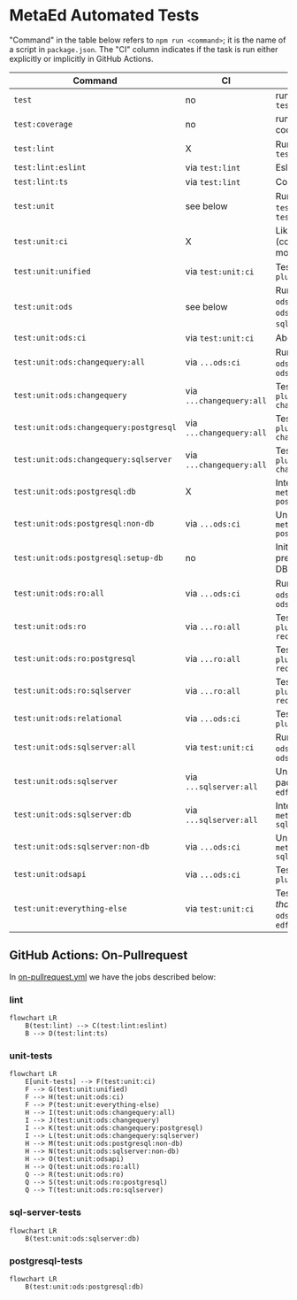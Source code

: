 # MetaEd Automated Tests

"Command" in the table below refers to `npm run <command>`; it is the name of a script in `package.json`. The "CI" column
indicates if the task is run either explicitly or implicitly in GitHub Actions.

| Command                                | CI                       | Purpose                                                                                                           |
| -------------------------------------- | ------------------------ | ----------------------------------------------------------------------------------------------------------------- |
| `test`                                 | no                       | runs `test:lint` amd `test:unit`                                                                                  |
| `test:coverage`                        | no                       | runs all tests allong with code coverag analysis                                                                  |
| `test:lint`                            | X                        | Runs `test:lint:ts` and `test:lint:eslint`                                                                        |
| `test:lint:eslint`                     | via `test:lint`          | Eslint on all JS and TS files                                                                                     |
| `test:lint:ts`                         | via `test:lint`          | Compile TypeScript project                                                                                        |
| `test:unit`                            | see below                | Runs `test:unit:unified`, `test:unit:ods`, and `test:unit:everything-else`                                        |
| `test:unit:ci`                         | X                        | Like above, but in CI (continuous integration) mode                                                               |
| `test:unit:unified`                    | via `test:unit:ci`       | Tests for package `metaed-plugin-edfi-unified`                                                                    |
| `test:unit:ods`                        | see below                | Runs `ods:changequery:all`, `ods:postgresql:non-db`, `ods:ro:all`, `ods:relational`, `sqlserver:non-db`, `odsapi` |
| `test:unit:ods:ci`                     | via `test:unit:ci`       | Above, but in CI mode                                                                                             |
| `test:unit:ods:changequery:all`        | via `...ods:ci`          | Runs `ods:changequery`, `ods:changequery:postgresql`, `ods:changequery:sqlserver`                                 |
| `test:unit:ods:changequery`            | via `...changequery:all` | Tests for package `metaed-plugin-edfi-ods-changequery`                                                            |
| `test:unit:ods:changequery:postgresql` | via `...changequery:all` | Tests for package `metaed-plugin-edfi-ods-changequery-postgresql`                                                 |
| `test:unit:ods:changequery:sqlserver`  | via `...changequery:all` | Tests for package `metaed-plugin-edfi-ods-changequery-sqlserver`                                                  |
| `test:unit:ods:postgresql:db`          | X                        | Integration tests for package `metaed-plugin-edfi-ods-postgresql`                                                 |
| `test:unit:ods:postgresql:non-db`      | via `...ods:ci`          | Unit tests for package  `metaed-plugin-edfi-ods-postgresql`                                                       |
| `test:unit:ods:postgresql:setup-db`    | no                       | Initializes database in preparation for running the DB integration tests                                          |
| `test:unit:ods:ro:all`                 | via `...ods:ci`          | Runs `ods:ro`, `ods:ro:postgresql`, and `ods:ro:sqlserver`                                                        |
| `test:unit:ods:ro`                     | via `...ro:all`          | Tests for package `metaed-plugin-edfi-ods-recordownership`                                                        |
| `test:unit:ods:ro:postgresql`          | via `...ro:all`          | Tests for package `metaed-plugin-edfi-ods-recordownership-postgresql`                                             |
| `test:unit:ods:ro:sqlserver`           | via `...ro:all`          | Tests for package `metaed-plugin-edfi-ods-recordownership-sqlserver`                                              |
| `test:unit:ods:relational`             | via `...ods:ci`          | Tests for package `metaed-plugin-edfi-ods-relational`                                                             |
| `test:unit:ods:sqlserver:all`          | via `test:unit:ci`       | Runs `ods:sqlserver`, `ods:sqlserver:db`, and `ods:sqlserver:non-db`                                              |
| `test:unit:ods:sqlserver`              | via `...sqlserver:all`   | Unit and integration tests for package `metaed-plugin-edfi-ods-sqlserver`                                         |
| `test:unit:ods:sqlserver:db`           | via `...sqlserver:all`   | Integration tests for package `metaed-plugin-edfi-ods-sqlserver`                                                  |
| `test:unit:ods:sqlserver:non-db`       | via `...ods:ci`          | Unit tests for package `metaed-plugin-edfi-ods-sqlserver`                                                         |
| `test:unit:odsapi`                     | via `...ods:ci`          | Tests for package `metaed-plugin-edfi-odsapi`                                                                     |
| `test:unit:everything-else`            | via `test:unit:ci`       | Tests for all packages _other than_ `metaed-plugin-edfi-ods-*` and `metaed-plugin-edfi-unified`                   |

## GitHub Actions: On-Pullrequest

In [on-pullrequest.yml](../.github/workflows/on-pullrequest.yml) we have the jobs described below:

### lint

```mermaid
flowchart LR
    B(test:lint) --> C(test:lint:eslint)
    B --> D(test:lint:ts)
```

### unit-tests

```mermaid
flowchart LR
    E[unit-tests] --> F(test:unit:ci)
    F --> G(test:unit:unified)
    F --> H(test:unit:ods:ci)
    F --> P(test:unit:everything-else)
    H --> I(test:unit:ods:changequery:all)
    I --> J(test:unit:ods:changequery)
    I --> K(test:unit:ods:changequery:postgresql)
    I --> L(test:unit:ods:changequery:sqlserver)
    H --> M(test:unit:ods:postgresql:non-db)
    H --> N(test:unit:ods:sqlserver:non-db)
    H --> O(test:unit:odsapi)
    H --> Q(test:unit:ods:ro:all)
    Q --> R(test:unit:ods:ro)
    Q --> S(test:unit:ods:ro:postgresql)
    Q --> T(test:unit:ods:ro:sqlserver)
```

### sql-server-tests

```mermaid
flowchart LR
    B(test:unit:ods:sqlserver:db)
```

### postgresql-tests

```mermaid
flowchart LR
    B(test:unit:ods:postgresql:db)
```